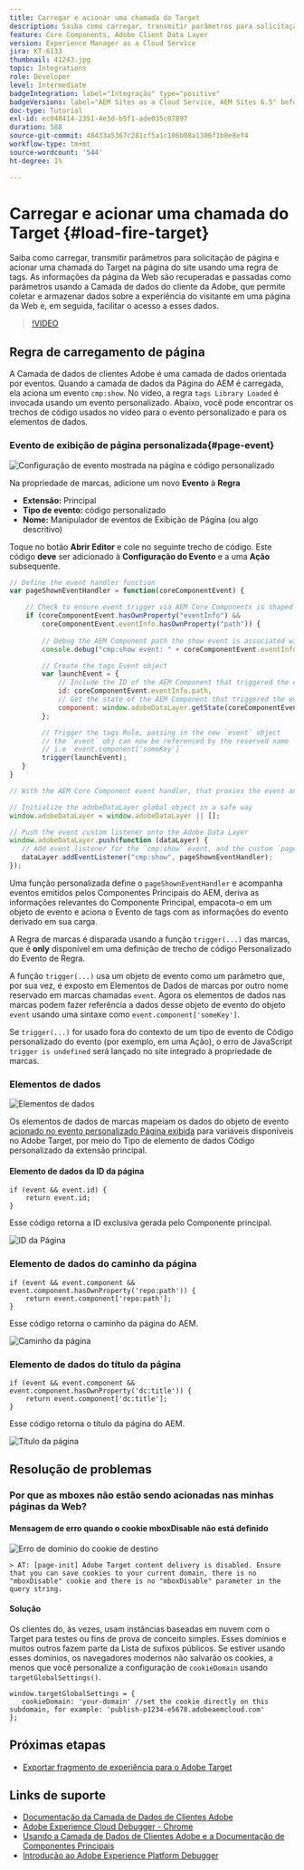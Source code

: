 ```yaml
---
title: Carregar e acionar uma chamada do Target
description: Saiba como carregar, transmitir parâmetros para solicitação de página e acionar uma chamada do Target na página do site usando uma regra de tags.
feature: Core Components, Adobe Client Data Layer
version: Experience Manager as a Cloud Service
jira: KT-6133
thumbnail: 41243.jpg
topic: Integrations
role: Developer
level: Intermediate
badgeIntegration: label="Integração" type="positive"
badgeVersions: label="AEM Sites as a Cloud Service, AEM Sites 6.5" before-title="false"
doc-type: Tutorial
exl-id: ec048414-2351-4e3d-b5f1-ade035c07897
duration: 588
source-git-commit: 48433a5367c281cf5a1c106b08a1306f1b0e8ef4
workflow-type: tm+mt
source-wordcount: '544'
ht-degree: 1%

---
```


# Carregar e acionar uma chamada do Target {#load-fire-target}

Saiba como carregar, transmitir parâmetros para solicitação de página e acionar uma chamada do Target na página do site usando uma regra de tags. As informações da página da Web são recuperadas e passadas como parâmetros usando a Camada de dados do cliente da Adobe, que permite coletar e armazenar dados sobre a experiência do visitante em uma página da Web e, em seguida, facilitar o acesso a esses dados.

>[!VIDEO](https://video.tv.adobe.com/v/329000?quality=12&learn=on&captions=por_br)

## Regra de carregamento de página

A Camada de dados de clientes Adobe é uma camada de dados orientada por eventos. Quando a camada de dados da Página do AEM é carregada, ela aciona um evento `cmp:show`. No vídeo, a regra `tags Library Loaded` é invocada usando um evento personalizado. Abaixo, você pode encontrar os trechos de código usados no vídeo para o evento personalizado e para os elementos de dados.

### Evento de exibição de página personalizada{#page-event}

![Configuração de evento mostrada na página e código personalizado](assets/load-and-fire-target-call.png)

Na propriedade de marcas, adicione um novo **Evento** à **Regra**

+ __Extensão:__ Principal
+ __Tipo de evento:__ código personalizado
+ __Nome:__ Manipulador de eventos de Exibição de Página (ou algo descritivo)

Toque no botão __Abrir Editor__ e cole no seguinte trecho de código. Este código __deve__ ser adicionado à __Configuração do Evento__ e a uma __Ação__ subsequente.

```javascript
// Define the event handler function
var pageShownEventHandler = function(coreComponentEvent) {

    // Check to ensure event trigger via AEM Core Components is shaped correctly
    if (coreComponentEvent.hasOwnProperty("eventInfo") && 
        coreComponentEvent.eventInfo.hasOwnProperty("path")) {
    
        // Debug the AEM Component path the show event is associated with
        console.debug("cmp:show event: " + coreComponentEvent.eventInfo.path);

        // Create the tags Event object
        var launchEvent = {
            // Include the ID of the AEM Component that triggered the event
            id: coreComponentEvent.eventInfo.path,
            // Get the state of the AEM Component that triggered the event           
            component: window.adobeDataLayer.getState(coreComponentEvent.eventInfo.path)
        };

        // Trigger the tags Rule, passing in the new `event` object
        // the `event` obj can now be referenced by the reserved name `event` by other tags data elements
        // i.e `event.component['someKey']`
        trigger(launchEvent);
   }
}

// With the AEM Core Component event handler, that proxies the event and relevant information to Data Collection, defined above...

// Initialize the adobeDataLayer global object in a safe way
window.adobeDataLayer = window.adobeDataLayer || [];

// Push the event custom listener onto the Adobe Data Layer
window.adobeDataLayer.push(function (dataLayer) {
   // Add event listener for the `cmp:show` event, and the custom `pageShownEventHandler` function as the callback
   dataLayer.addEventListener("cmp:show", pageShownEventHandler);
});
```

Uma função personalizada define o `pageShownEventHandler` e acompanha eventos emitidos pelos Componentes Principais do AEM, deriva as informações relevantes do Componente Principal, empacota-o em um objeto de evento e aciona o Evento de tags com as informações do evento derivado em sua carga.

A Regra de marcas é disparada usando a função `trigger(...)` das marcas, que é __only__ disponível em uma definição de trecho de código Personalizado do Evento de Regra.

A função `trigger(...)` usa um objeto de evento como um parâmetro que, por sua vez, é exposto em Elementos de Dados de marcas por outro nome reservado em marcas chamadas `event`. Agora os elementos de dados nas marcas podem fazer referência a dados desse objeto de evento do objeto `event` usando uma sintaxe como `event.component['someKey']`.

Se `trigger(...)` for usado fora do contexto de um tipo de evento de Código personalizado do evento (por exemplo, em uma Ação), o erro de JavaScript `trigger is undefined` será lançado no site integrado à propriedade de marcas.


### Elementos de dados

![Elementos de dados](assets/data-elements.png)

Os elementos de dados de marcas mapeiam os dados do objeto de evento [acionado no evento personalizado Página exibida](#page-event) para variáveis disponíveis no Adobe Target, por meio do Tipo de elemento de dados Código personalizado da extensão principal.

#### Elemento de dados da ID da página

```
if (event && event.id) {
    return event.id;
}
```

Esse código retorna a ID exclusiva gerada pelo Componente principal.

![ID da Página](assets/pageid.png)

### Elemento de dados do caminho da página

```
if (event && event.component && event.component.hasOwnProperty('repo:path')) {
    return event.component['repo:path'];
}
```

Esse código retorna o caminho da página do AEM.

![Caminho da página](assets/pagepath.png)

### Elemento de dados do título da página

```
if (event && event.component && event.component.hasOwnProperty('dc:title')) {
    return event.component['dc:title'];
}
```

Esse código retorna o título da página do AEM.

![Título da página](assets/pagetitle.png)

## Resolução de problemas

### Por que as mboxes não estão sendo acionadas nas minhas páginas da Web?

#### Mensagem de erro quando o cookie mboxDisable não está definido

![Erro de domínio do cookie de destino](assets/target-cookie-error.png)

```
> AT: [page-init] Adobe Target content delivery is disabled. Ensure that you can save cookies to your current domain, there is no "mboxDisable" cookie and there is no "mboxDisable" parameter in the query string.
```

#### Solução

Os clientes do, às vezes, usam instâncias baseadas em nuvem com o Target para testes ou fins de prova de conceito simples. Esses domínios e muitos outros fazem parte da Lista de sufixos públicos.
Se estiver usando esses domínios, os navegadores modernos não salvarão os cookies, a menos que você personalize a configuração de `cookieDomain` usando `targetGlobalSettings()`.

```
window.targetGlobalSettings = {  
   cookieDomain: 'your-domain' //set the cookie directly on this subdomain, for example: 'publish-p1234-e5678.adobeaemcloud.com'
};
```

## Próximas etapas

+ [Exportar fragmento de experiência para o Adobe Target](./export-experience-fragment-target.md)

## Links de suporte

+ [Documentação da Camada de Dados de Clientes Adobe](https://github.com/adobe/adobe-client-data-layer/wiki)
+ [Adobe Experience Cloud Debugger - Chrome](https://chrome.google.com/webstore/detail/adobe-experience-platform/bfnnokhpnncpkdmbokanobigaccjkpob)
+ [Usando a Camada de Dados de Clientes Adobe e a Documentação de Componentes Principais](https://experienceleague.adobe.com/docs/experience-manager-core-components/using/developing/data-layer/overview.html?lang=pt-BR)
+ [Introdução ao Adobe Experience Platform Debugger](https://experienceleague.adobe.com/docs/platform-learn/data-collection/debugger/overview.html?lang=pt-BR)

